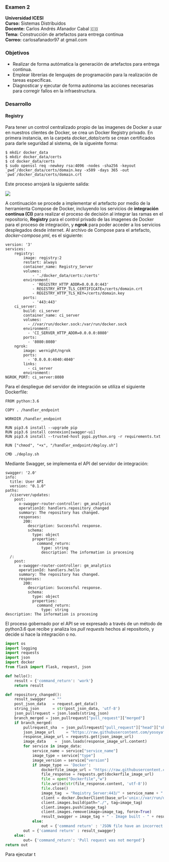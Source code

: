 ### Examen 2 
**Universidad ICESI**  
**Curso:** Sistemas Distribuidos  
**Docente:** Carlos Andrés Afanador Cabal :colombia:   
**Tema:** Construcción de artefactos para entrega continua   
**Correo:** carlosafanador97 at gmail.com

### Objetivos
* Realizar de forma autómatica la generación de artefactos para entrega continua.
* Emplear librerías de lenguajes de programación para la realización de tareas específicas.
* Diagnosticar y ejecutar de forma autónoma las acciones necesarias para corregir fallos en la infraestructura.

### Desarrollo

#### Registry  
Para tener un control centralizado propio de las imagenes de Docker a usar en nuestros clientes de Docker, se crea un Docker Registry privado. En primera instancia, en la carpeta *docker_data/certs* se crean certificados para darle seguridad al sistema, de la sigueinte forma:
```
$ mkdir docker_data
$ mkdir docker_data/certs
$ cd docker_data/certs
$ sudo openssl req -newkey rsa:4096 -nodes -sha256 -keyout `pwd`/docker_data/certs/domain.key -x509 -days 365 -out `pwd`/docker_data/certs/domain.crt
```
Este proceso arrojará la siguiente salida:

![][1]

A continuación se procede a implementar el artefacto por medio de la herramienta Compose de Docker, incluyendo los servicios de **integración contínua (CI)** para realizar el proceso de decisión al integrar las ramas en el repositorio, **Registry** para el control privado de las imagenes de Docker para el proceso de integración, y **ngrok** para poder acceder a los servicios desplegados desde internet. Al archivo de Compose para el artefacto, *docker-compose.yml*, es el siguiente:
```
version: '3'
services:
    registry:
        image: registry:2
        restart: always
        container_name: Registry_Server
        volumes:
            - './docker_data/certs:/certs'
        environment:
            - 'REGISTRY_HTTP_ADDR=0.0.0.0:443'
            - REGISTRY_HTTP_TLS_CERTIFICATE=/certs/domain.crt
            - REGISTRY_HTTP_TLS_KEY=/certs/domain.key
        ports:
            - '443:443'
    ci_server:
        build: ci_server
        container_name: ci_server
        volumes:
          - //var/run/docker.sock:/var/run/docker.sock
        environment:
          - 'CI_SERVER_HTTP_ADDR=0.0.0.0:8080'
        ports:
          - '8080:8080'
    ngrok:
        image: wernight/ngrok
        ports:
          - '0.0.0.0:4040:4040'
        links:
          - ci_server
        environment:
NGROK_PORT: ci_server:8080
```
Para el despliegue del servidor de integración se utiliza el siguiente Dockerfile:
```
FROM python:3.6

COPY . /handler_endpoint

WORKDIR /handler_endpoint

RUN pip3.6 install --upgrade pip
RUN pip3.6 install connexion[swagger-ui]
RUN pip3.6 install --trusted-host pypi.python.org -r requirements.txt

RUN ["chmod", "+x", "/handler_endpoint/deploy.sh"]

CMD ./deploy.sh
```

Mediante Swagger, se implementa el API del servidor de integración:
```
swagger: '2.0'
info:
  title: User API
  version: "0.1.0"
paths:
  /ciserver/updates:
    post:
      x-swagger-router-controller: gm_analytics
      operationId: handlers.repository_changed
      summary: The repository has changed.
      responses:
        200:
          description: Successful response.
          schema:
            type: object
            properties:
              command_return:
                type: string
                description: The information is procesing
  /:
    post:
      x-swagger-router-controller: gm_analytics
      operationId: handlers.hello
      summary: The repository has changed.
      responses:
        200:
          description: Successful response.
          schema:
            type: object
            properties:
              command_return:
                type: string
description: The information is procesing
```
El proceso gobernado por el API se ve expresado a través de un método de python3.6 que recibe y analiza los *pull requests* hechos al repositorio, y decide si hace la integración o no. 
```python
import os
import logging
import requests
import json
import docker
from flask import Flask, request, json

def hello():
    result = {'command_return': 'work'}
    return result

def repository_changed():
    result_swagger   = ""
    post_json_data   = request.get_data()
    string_json      = str(post_json_data, 'utf-8')
    json_pullrequest = json.loads(string_json)
    branch_merged = json_pullrequest["pull_request"]["merged"]
    if branch_merged:
        pullrequest_sha  = json_pullrequest["pull_request"]["head"]["sha"]
        json_image_url     = "https://raw.githubusercontent.com/yosoyafa/sd2018b-exam2/" + pullrequest_sha + "/images.json"
        response_image_url = requests.get(json_image_url)
        image_data    =  json.loads(response_image_url.content)
        for service in image_data:
            service_name = service["service_name"]
            image_type = service["type"]
            image_version = service["version"]
            if image_type == 'Docker':
                dockerfile_image_url = "https://raw.githubusercontent.com/yosoyafa/sd2018b-exam2/" + pullrequest_sha + "/" + service_name + "/Dockerfile"
                file_response = requests.get(dockerfile_image_url)
                file = open("Dockerfile","w")
                file.write(str(file_response.content, 'utf-8'))
                file.close()
                image_tag  = "Registry_Server:443/" + service_name + ":" + image_version
                client = docker.DockerClient(base_url='unix://var/run/docker.sock')
                client.images.build(path="./", tag=image_tag)
                client.images.push(image_tag)
                client.images.remove(image=image_tag, force=True)
                result_swagger = image_tag + " - Image built - " + result_swagger
            else:
                out = {'command return' : 'JSON file have an incorrect format'}
        out = {'cammand return' : result_swagger}
    else:
        out= {'command_return': 'Pull request was not merged'}
return out
```
Para ejecutar t





[1]: images/llaves.png
[2]: images/build1.png
[3]: images/build2.png
[4]: images/ngrokstatus.png
[5]: images/webhook.png
[6]: images/200cli.png
[7]: images/200ngrok.png
